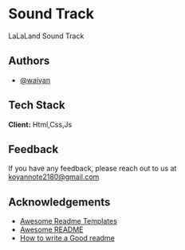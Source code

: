 
# Sound Track

LaLaLand Sound Track



## Authors

- [@waiyan](https://github.com/koyandemo)


## Tech Stack

**Client:** Html,Css,Js




## Feedback

If you have any feedback, please reach out to us at koyannote2180@gmail.com


## Acknowledgements

 - [Awesome Readme Templates](https://awesomeopensource.com/project/elangosundar/awesome-README-templates)
 - [Awesome README](https://github.com/matiassingers/awesome-readme)
 - [How to write a Good readme](https://bulldogjob.com/news/449-how-to-write-a-good-readme-for-your-github-project)

